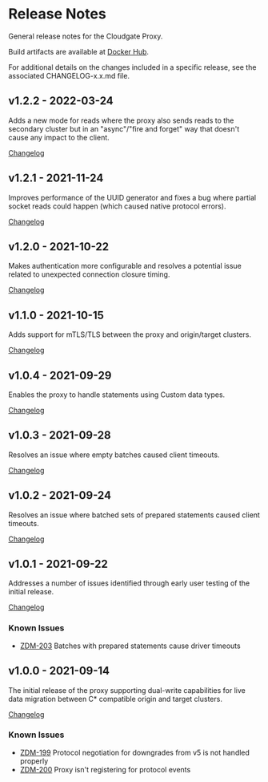 # Release Notes

General release notes for the Cloudgate Proxy.

Build artifacts are available at [Docker Hub](https://hub.docker.com/repository/docker/datastax/cloudgate-proxy).

For additional details on the changes included in a specific release, see the associated CHANGELOG-x.x.md file.

## v1.2.2 - 2022-03-24

Adds a new mode for reads where the proxy also sends reads to the secondary cluster but in an "async"/"fire and forget" way that doesn't cause any impact to the client.

[Changelog](CHANGELOG/CHANGELOG-1.2.md#v122---2022-03-24)

## v1.2.1 - 2021-11-24

Improves performance of the UUID generator and fixes a bug where partial socket reads could happen (which caused native protocol errors).

[Changelog](CHANGELOG/CHANGELOG-1.2.md#v121---2021-11-24)

## v1.2.0 - 2021-10-22

Makes authentication more configurable and resolves a potential issue related to unexpected connection closure timing.

[Changelog](CHANGELOG/CHANGELOG-1.2.md#v120---2021-10-22)

## v1.1.0 - 2021-10-15

Adds support for mTLS/TLS between the proxy and origin/target clusters.

[Changelog](CHANGELOG/CHANGELOG-1.1.md#v110---2021-10-15)

## v1.0.4 - 2021-09-29

Enables the proxy to handle statements using Custom data types.

[Changelog](CHANGELOG/CHANGELOG-1.0.md#v104---2021-09-29)

## v1.0.3 - 2021-09-28

Resolves an issue where empty batches caused client timeouts.

[Changelog](CHANGELOG/CHANGELOG-1.0.md#v103---2021-09-28)

## v1.0.2 - 2021-09-24

Resolves an issue where batched sets of prepared statements caused client timeouts.

[Changelog](CHANGELOG/CHANGELOG-1.0.md#v102---2021-09-24)

## v1.0.1 - 2021-09-22

Addresses a number of issues identified through early user testing of the initial release.

[Changelog](CHANGELOG/CHANGELOG-1.0.md#v101---2021-09-22)

### Known Issues

* [ZDM-203](https://datastax.jira.com/browse/ZDM-203) Batches with prepared statements cause driver timeouts

## v1.0.0 - 2021-09-14

The initial release of the proxy supporting dual-write capabilities for live data migration between C* compatible origin and target clusters.

[Changelog](CHANGELOG/CHANGELOG-1.0.md#v100---2021-09-14)

### Known Issues

* [ZDM-199](https://datastax.jira.com/browse/ZDM-199) Protocol negotiation for downgrades from v5 is not handled properly
* [ZDM-200](https://datastax.jira.com/browse/ZDM-200) Proxy isn't registering for protocol events
